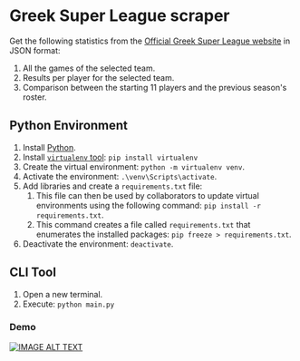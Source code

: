 # Greek Super League scraper

Get the following statistics from the [Official Greek Super League website](https://www.slgr.gr/en/) in JSON format:

1. All the games of the selected team.
2. Results per player for the selected team.
3. Comparison between the starting 11 players and the previous season's roster.


## Python Environment

1. Install [Python](https://www.python.org/).
2. Install [`virtualenv` tool](https://virtualenv.pypa.io/en/stable/): `pip install virtualenv`
3. Create the virtual environment: `python -m virtualenv venv`.
4. Activate the environment: `.\venv\Scripts\activate`.
5. Add libraries and create a `requirements.txt` file:
   1. This file can then be used by collaborators to update virtual environments using the following command: `pip install -r requirements.txt`.
   2. This command creates a file called `requirements.txt` that enumerates the installed packages: `pip freeze > requirements.txt`.
6. Deactivate the environment: `deactivate`.

## CLI Tool

1. Open a new terminal.
2. Execute: `python main.py`

### Demo

[![IMAGE ALT TEXT](https://img.youtube.com/vi/1v0rUf2yCV8/maxresdefault.jpg)](https://www.youtube.com/watch?v=1v0rUf2yCV8 "Web scraper for Greek Super League website")
